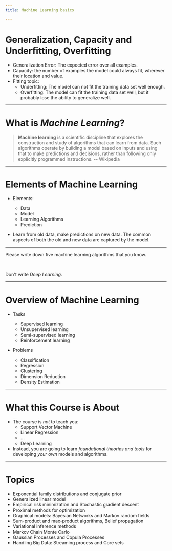 ```yaml
---
title: Machine Learning basics

---
```


# Generalization, Capacity and Underfitting, Overfitting #

- Generalization Error: The expected error over all examples. 
- Capacity: the number of examples the model could always fit, wherever their location and value.
- Fitting topic:
	- Underfitting: The model can not fit the training data set well enough.
	- Overfitting: The model can fit the training data set well, but it probably lose the ability to generalize well.
---

# What is _Machine Learning_? #

> **Machine learning** is a scientific discipline that explores the construction and study of algorithms that can learn from data. Such algorithms operate by building a model based on inputs and using that to make predictions and decisions, rather than following only explicitly programmed instructions.   -- Wikipedia

---

# Elements of Machine Learning #

- Elements:
	- Data
	- Model
	- Learning Algorithms
	- Prediction
	
- Learn from old data, make predictions on new data. The common aspects of both the old and new data are captured by the model.

---

Please write down five machine learning algorithms that you know.

$\quad$

Don't write *Deep Learning*.

---

# Overview of Machine Learning #

- Tasks
	- Supervised learning
	- Unsupervised learning
	- Semi-supervised learning
	- Reinforcement learning
	
- Problems
	- Classification
	- Regression
	- Clustering
	- Dimension Reduction
	- Density Estimation

---

# What this Course is About #

- The course is *not* to teach you:
	- Support Vector Machine
	- Linear Regression
	- ...
	- Deep Learning
- Instead, you are going to learn *foundational theories and tools* for developing *your own* models and algorithms.

---

# Topics #

- Exponential family distributions and conjugate prior
- Generalized linear model
- Empirical risk minimization and Stochastic gradient descent 
- Proximal methods for optimization
- Graphical models: Bayesian Networks and Markov random fields
- Sum-product and max-product algorithms, Belief propagation
- Variational inference methods
- Markov Chain Monte Carlo
- Gaussian Processes and Copula Processes
- Handling Big Data: Streaming process and Core sets




